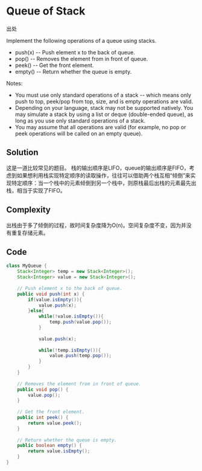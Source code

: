 # Queue of Stack

出处

Implement the following operations of a queue using stacks.

+ push(x) -- Push element x to the back of queue.
+ pop() -- Removes the element from in front of queue.
+ peek() -- Get the front element.
+ empty() -- Return whether the queue is empty.

Notes:

+ You must use only standard operations of a stack -- which means only push to top, peek/pop from top, size, and is empty operations are valid.
+ Depending on your language, stack may not be supported natively. You may simulate a stack by using a list or deque (double-ended queue), as long as you use only standard operations of a stack.
+ You may assume that all operations are valid (for example, no pop or peek operations will be called on an empty queue).

## Solution

这是一道比较常见的题目。 栈的输出顺序是LIFO，queue的输出顺序是FIFO，考虑到如果想利用栈实现特定顺序的读取操作，往往可以借助两个栈互相“倾倒”来实现特定顺序：当一个栈中的元素倾倒到另一个栈中，则原栈最后出栈的元素最先出栈，相当于实现了FIFO。

## Complexity

出栈由于多了倾倒的过程，故时间复杂度降为O(n)。空间复杂度不变，因为并没有重复存储元素。

## Code

```java
class MyQueue {
    Stack<Integer> temp = new Stack<Integer>();
    Stack<Integer> value = new Stack<Integer>();
 
    // Push element x to the back of queue.
    public void push(int x) {
        if(value.isEmpty()){
            value.push(x);
        }else{
            while(!value.isEmpty()){
                temp.push(value.pop());
            }
 
            value.push(x);
 
            while(!temp.isEmpty()){
                value.push(temp.pop());
            }    
        }
    }
 
    // Removes the element from in front of queue.
    public void pop() {
        value.pop();
    }
 
    // Get the front element.
    public int peek() {
        return value.peek();
    }
 
    // Return whether the queue is empty.
    public boolean empty() {
        return value.isEmpty();
    }
}
```

